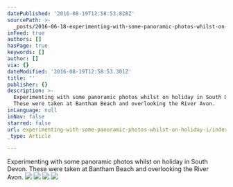 ```yaml
---
datePublished: '2016-08-19T12:58:53.828Z'
sourcePath: >-
  _posts/2016-06-18-experimenting-with-some-panoramic-photos-whilst-on-holiday-i.md
inFeed: true
authors: []
hasPage: true
keywords: []
author: []
via: {}
dateModified: '2016-08-19T12:58:53.301Z'
title: ''
publisher: {}
description: >-
  Experimenting with some panoramic photos whilst on holiday in South Devon.
  These were taken at Bantham Beach and overlooking the River Avon.
inLanguage: null
inNav: false
starred: false
url: experimenting-with-some-panoramic-photos-whilst-on-holiday-i/index.html
_type: Article

---
```

Experimenting with some panoramic photos whilst on holiday in South Devon. These were taken at Bantham Beach and overlooking the River Avon.
![](https://imgflo.herokuapp.com/graph/vahj1ThiexotieMo/5fd05b5ae3ad440d7b6023894a9a67d6/croprotate.jpg?cropheight=1977&cropwidth=8132&degrees=0&input=https%3A%2F%2Fthe-grid-user-content.s3-us-west-2.amazonaws.com%2F877100fd-a2f3-4d15-a86b-2b17e2241d48.jpg&x=0&y=0)
![](https://imgflo.herokuapp.com/graph/vahj1ThiexotieMo/8274e511b59d49cd944d2d435e5c31a6/croprotate.jpg?cropheight=1493&cropwidth=5403&degrees=0&input=https%3A%2F%2Fthe-grid-user-content.s3-us-west-2.amazonaws.com%2F3f7cd6e9-ffbb-4a32-8edd-2b2b0e08415b.jpg&x=0&y=0)
![](https://the-grid-user-content.s3-us-west-2.amazonaws.com/96eb330d-fcd7-4324-a0de-a5e54c183dfe.jpg)
![](https://imgflo.herokuapp.com/graph/vahj1ThiexotieMo/16dd9c6201b572a38e00ce0a26aad561/croprotate.jpg?cropheight=1825&cropwidth=6822&degrees=0&input=https%3A%2F%2Fthe-grid-user-content.s3-us-west-2.amazonaws.com%2Fcd9876f9-5948-4652-920a-1b7b88b97a97.jpg&x=0&y=0)